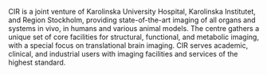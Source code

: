 CIR is a joint venture of Karolinska University Hospital, Karolinska Institutet, and Region Stockholm, providing state-of-the-art imaging of all organs and systems in vivo, in humans and various animal models. The centre gathers a unique set of core facilities for structural, functional, and metabolic imaging, with a special focus on translational brain imaging. CIR serves academic, clinical, and industrial users with imaging facilities and services of the highest standard.
